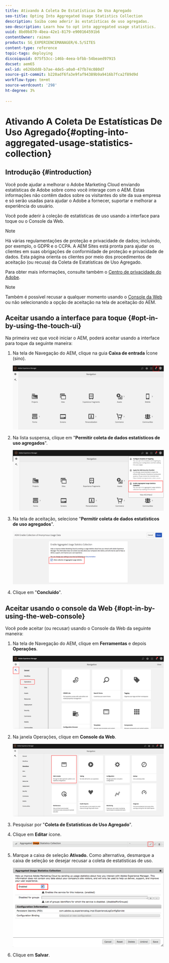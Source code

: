 ```yaml
---
title: Ativando A Coleta De Estatísticas De Uso Agregado
seo-title: Opting Into Aggregated Usage Statistics Collection
description: Saiba como aderir às estatísticas de uso agregadas.
seo-description: Learn how to opt into aggregated usage statistics.
uuid: 8bd0b870-4bea-42e1-8179-e900164591b6
contentOwner: raiman
products: SG_EXPERIENCEMANAGER/6.5/SITES
content-type: reference
topic-tags: deploying
discoiquuid: 075f53cc-146b-4eea-bfbb-54beaed97915
docset: aem65
exl-id: e626bdd8-b7ae-4de5-a0a0-47fb74c080d7
source-git-commit: b220adf6fa3e9faf94389b9a9416b7fca2f89d9d
workflow-type: tm+mt
source-wordcount: '298'
ht-degree: 3%

---
```


# Ativando A Coleta De Estatísticas De Uso Agregado{#opting-into-aggregated-usage-statistics-collection}

## Introdução {#introduction}

Você pode ajudar a melhorar o Adobe Marketing Cloud enviando estatísticas de Adobe sobre como você interage com o AEM. Estas informações não contêm dados sobre os visitantes do site da sua empresa e só serão usadas para ajudar o Adobe a fornecer, suportar e melhorar a experiência do usuário.

Você pode aderir à coleção de estatísticas de uso usando a interface para toque ou o Console da Web.

>[!NOTE]
>
>Há várias regulamentações de proteção e privacidade de dados; incluindo, por exemplo, o GDPR e o CCPA. A AEM Sites está pronta para ajudar os clientes em suas obrigações de conformidade de proteção e privacidade de dados. Esta página orienta os clientes por meio dos procedimentos de aceitação (ou recusa) da Coleta de Estatísticas de Uso Agregado.
>
>Para obter mais informações, consulte também o [Centro de privacidade do Adobe](https://www.adobe.com/br/privacy.html).

>[!NOTE]
>
>Também é possível recusar a qualquer momento usando o [Console da Web](/help/sites-deploying/opt-in-aggregated-usage-statistics.md#opt-in-by-using-the-web-console) ou não selecionando a opção de aceitação na tela de aceitação do AEM.

## Aceitar usando a interface para toque {#opt-in-by-using-the-touch-ui}

Na primeira vez que você iniciar o AEM, poderá aceitar usando a interface para toque da seguinte maneira:

1. Na tela de Navegação do AEM, clique na guia **Caixa de entrada** Ícone (sino).

   ![usage_statistics navigationscreen](assets/usage_statisticsnavigationscreen.png)

1. Na lista suspensa, clique em &quot;**Permitir coleta de dados estatísticos de uso agregados**&quot;.

   ![usage_statticsnavigationscreen2](assets/usage_statisticsnavigationscreen2.png)

1. Na tela de aceitação, selecione &quot;**Permitir coleta de dados estatísticos de uso agregados**&quot;.

   ![usage_statticsopt-inscreen](assets/usage_statisticsopt-inscreen.png)

1. Clique em &quot;**Concluído**&quot;.

## Aceitar usando o console da Web {#opt-in-by-using-the-web-console}

Você pode aceitar (ou recusar) usando o Console da Web da seguinte maneira:

1. Na tela de Navegação do AEM, clique em **Ferramentas** e depois **Operações**.

   ![usage_statticsopsdashboard](assets/usage_statisticsopsdashboard.png)

1. Na janela Operações, clique em **Console da Web**.

   ![usage_statistics webconsole](assets/usage_statisticswebconsole.png)

1. Pesquisar por &quot;**Coleta de Estatísticas de Uso Agregado**&quot;.
1. Clique em **Editar** ícone.

   ![usage_statistics collectionedit](assets/usage_statisticscollectionedit.png)

1. Marque a caixa de seleção **Ativado.** Como alternativa, desmarque a caixa de seleção se desejar recusar a coleta de estatísticas de uso.

   ![usage_statticsselect](assets/usage_statisticsselect.png)

1. Clique em **Salvar**.
